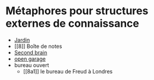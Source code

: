 # Métaphores pour structures externes de connaissance

- [Jardin][garden]
- [[8]] Boîte de notes
- [Second brain][brain]
- [open garage][garage]
- bureau ouvert
	-  [[8a1]] le bureau de Freud à Londres

[garden]: https://maggieappleton.com/garden-history
[brain]: https://www.harpercollins.com/products/the-second-brain-michael-gershon?variant=32208028991522
[garage]: https://notes.andymatuschak.org/About_these_notes?stackedNotes=z21cgR9K3UcQ5a7yPsj2RUim3oM2TzdBByZu
